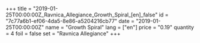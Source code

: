 +++
title = "2019-01-25T00:00:00Z_Ravnica_Allegiance_Growth_Spiral_[en]_false"
id = "7c77a6b1-ef06-4da5-8e86-a5204216cb77"
date = "2019-01-25T00:00:00Z"
name = "Growth Spiral"
lang = ["en"]
price = "0.19"
quantity = 4
foil = false
set = "Ravnica Allegiance"
+++
